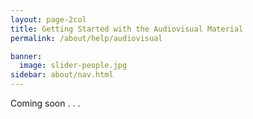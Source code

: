 ```yaml
---
layout: page-2col
title: Getting Started with the Audiovisual Material
permalink: /about/help/audiovisual

banner:
  image: slider-people.jpg
sidebar: about/nav.html
---
```

Coming soon . . .
